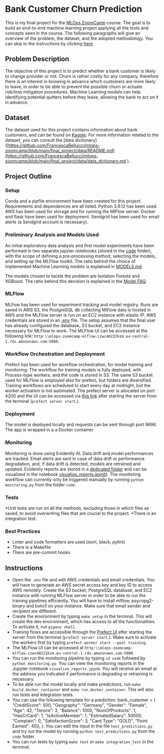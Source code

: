 # Bank Customer Churn Prediction 

This is my final project for the [MLOps ZoomCamp](https://github.com/DataTalksClub/mlops-zoomcamp/tree/main) course. The goal is to build an end-to-end machine learning project applying all the tools and concepts seen in the course. 
The following paragraphs will give an overview of the problem, the dataset, and the adopted methodology. You can skip to the instructions by clicking [here](#Instructions)

## Problem Description

The objective of this project is to predict whether a bank customer is likely to change provider or not. Churn is rather costly for any company, therefore there is an interest in knowing in advance which customers are more likely to leave, in order to be able to prevent the possible churn or actuate risk/loss mitigation procedures. Machine Learning models can help identifying potential quitters before they leave, allowing the bank to act on it in advance. 

## Dataset

The dataset used for this project contains information about bank customers, and can be found on [Kaggle](https://www.kaggle.com/datasets/radheshyamkollipara/bank-customer-churn). For more information related to the dataset, you can consult the [data dictionary]([https://github.com/FrancescaBellucci/mlops-zoomcamp/blob/main/final_project/data/README.md](https://github.com/FrancescaBellucci/mlops-zoomcamp/blob/main/final_project/data/data_dictionary.md ).

## Project Outline

### Setup
Conda and a pipfile environment have been created for this project. Requirements and dependences are all listed. Python 3.9.12 has been used. 
AWS has been used for storage and for running the MlFlow server. 
Docker and flask have been used for deployment. 
Sendgrid has been used for email alerts (a Sendgrid account is necessary).

### Preliminary Analysis and Models Used 

An initial exploratory data analysis and first model experiments have been performed in two separate jupyter notebooks (stored in the [code](https://github.com/FrancescaBellucci/mlops-zoomcamp/blob/main/final_project/code/) folder), with the scope of defining a pre-processing method, selecting the models, and setting up the MLFlow toolkit. The ratio behind the choice of implemented Machine Learning models is explained in [MODELS.md](https://github.com/FrancescaBellucci/mlops-zoomcamp/blob/main/final_project/models/MODELS.md).

The models chosen to tackle the problem are Isolation Forests and XGBoost. The ratio behind this decision is explained in the [Model FAQ](https://github.com/FrancescaBellucci/mlops-zoomcamp/blob/main/final_project/models/MODELS.md).

### MLFlow

MLFow has been used for experiment tracking and model registry. Runs are saved in AWS S3, the PostgreSQL db collecting MlFlow data is hosted in AWS and the MLFlow server is run on an EC2 instance with elastic IP. 
AWS credentials are stored in an [.env](https://github.com/FrancescaBellucci/mlops-zoomcamp/blob/main/final_project/.env) file. The setup assumes that the final user has already configured the database, S3 bucket, and EC2 instance necessary for MLFlow to work. 
The MLFlow UI can be accessed at the following link:
````http:\\mlops-zoomcamp-mlflow.czwc40222kzm.eu-central-1.rds.amazonaws.com:5000````.


### Workflow Orchestration and Deployment
Prefect has been used for workflow orchestration, for model training and monitoring. 
The workflow for training models is fully deployed, with Process-type workers, and the code is stored in S3. The same S3 bucket used for MLFlow is employed also for prefect, but folders are diversified.
Training workflows are scheduled to start every day at midnight, but the worker activation is not automated.
The prefect server is allocated on port 4200 and the UI can be accessed via [this link](http://127.0.0.1:4200) after starting the server from the terminal (````prefect server start````.).

### Deployment
The model is deployed locally and requests can be sent through port 9696. The app is wrapped in a a Docker container.

### Monitoring
Monitoring is done using Evidently AI. Data drift and model performances are tracked. Email alerts are sent in case of data drift or performance degradation, and, if data drift is detected, models are retrained and updated.
Evidently reports are stored in a [dedicated folder](https://github.com/FrancescaBellucci/mlops-zoomcamp/tree/main/final_project/monitoring/reports) and can be visualized in the notebook [_visualize_reports.jpynb_](https://github.com/FrancescaBellucci/mlops-zoomcamp/blob/main/final_project/code/visualize_reports.ipynb)).
The monitoring workflow can currently only be triggered manually by running ````python monitoring.py```` from the folder ````code````.

### Tests
*Unit tests are run on all the methods, excluding those in which files as saved, to avoid overwriting files that are crucial to the project. 
*There is an integration test. 

### Best Practices
* Linter and code formatters are used (isort, black, pylint)
* There is a Makefile
* There are pre-commit hooks

## Instructions

* Open the ````.env```` file and edit AWS credentials and email credentials. You will have to generate an AWS secret access key and key ID to access AWS remotely. Create the S3 bucket, PostgreSQL database, and EC2 instance with running MLFlow server in order to be able to run the training pipelines efficiently. You will have to install mlflow, psycopg2-binary and boto3 on your instance. Make sure that email sender and recipient are different. 
* Create the environment by typing ````make setup```` in the terminal. This will create the dev environment, which has access to all the functionalities. To activate it, run ````pipenv shell````.
* Training flows are accessible through the [Prefect UI](http://127.0.0.1:4200) after starting the server from the terminal (````prefect server start````.). Make sure to activate the workers first by typing ````prefect worker start --pool training````.
* The MLFlow UI can be accessed at ````http:\\mlops-zoomcamp-mlflow.czwc40222kzm.eu-central-1.rds.amazonaws.com:5000````.
* You can run the monitoring pipeline by typing ````cd code```` followed by ````python monitoring.py````. You can view the monitoring reports in the Jupyter notebook ````visualixe_reports.jpynb````. You will receive an email at the address you indicated if performance is degrading or retraining is necessary. 
* To be able run the model locally and make predictions, run ````make build_docker_container```` and ````make run_docker_container````. This will also run tests and integration tests.
* You can use the following template for a prediction: 
bank_customer = {
        "CreditScore": 500,
        "Geography": "Germany",
        "Gender": "Female",
        "Age": 42,
        "Tenure": 3,
        "Balance": 1000,
        "NumOfProducts": 1,
        "HasCrCard": 1,
        "IsActiveMember": 1,
        "EstimatedSalary": 50000,
        "Complain": 0,
        "SatisfactionScore": 3,
        "Card Type": "GOLD",
        "Point Earned": 450,
    }.
You can edit the input in the file ````test_predictions.py```` and try out the model by running ````python test_predictions.py```` from the ````code```` folder.
* You can run tests by typing ````make test```` or ````make integration_test```` in the terminal.




